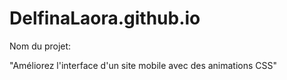 # DelfinaLaora.github.io
Nom du projet:

"Améliorez l'interface d'un site mobile avec des animations CSS"